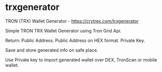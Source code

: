 # trxgenerator
TRON (TRX) Wallet Generator - https://crytrex.com/trxgenerator

Simple TRON TRX Wallet Generator using Tron Grid Api.

Return:
Public Address.
Public Address on HEX format.
Private Key.


Save and store generated info on safe place.

Use Private key to import generated wallet over DEX, TronScan or mobile wallet.
